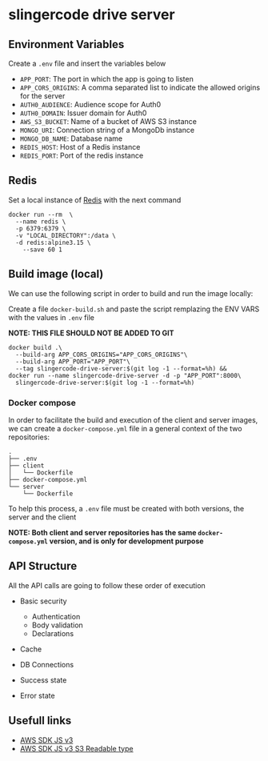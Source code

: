 # slingercode drive server

## Environment Variables

Create a `.env` file and insert the variables below

- `APP_PORT`: The port in which the app is going to listen
- `APP_CORS_ORIGINS`: A comma separated list to indicate the allowed origins for the server
- `AUTH0_AUDIENCE`: Audience scope for Auth0
- `AUTH0_DOMAIN`: Issuer domain for Auth0
- `AWS_S3_BUCKET`: Name of a bucket of AWS S3 instance
- `MONGO_URI`: Connection string of a MongoDb instance
- `MONGO_DB_NAME`: Database name
- `REDIS_HOST`: Host of a Redis instance
- `REDIS_PORT`: Port of the redis instance

## Redis

Set a local instance of [Redis](https://redis.io) with the next command

```shell
docker run --rm  \
  --name redis \
  -p 6379:6379 \
  -v "LOCAL_DIRECTORY":/data \
  -d redis:alpine3.15 \
    --save 60 1
```

## Build image (local)

We can use the following script in order to build and run the image locally:

Create a file `docker-build.sh` and paste the script remplazing the ENV VARS with the
values in `.env` file

**NOTE: THIS FILE SHOULD NOT BE ADDED TO GIT**

```shell
docker build .\
  --build-arg APP_CORS_ORIGINS="APP_CORS_ORIGINS"\
  --build-arg APP_PORT="APP_PORT"\
  --tag slingercode-drive-server:$(git log -1 --format=%h) &&
docker run --name slingercode-drive-server -d -p "APP_PORT":8000\
  slingercode-drive-server:$(git log -1 --format=%h)
```

### Docker compose

In order to facilitate the build and execution of the client and server images,
we can create a `docker-compose.yml` file in a general context of the
two repositories:

```shell
.
├── .env
├── client
│   └── Dockerfile
├── docker-compose.yml
└── server
    └── Dockerfile
```

To help this process, a `.env` file must be created with both versions, the server and the client

**NOTE: Both client and server repositories has the same `docker-compose.yml` version, and is only for development purpose**

## API Structure

All the API calls are going to follow these order of execution

- Basic security

  - Authentication
  - Body validation
  - Declarations

- Cache
- DB Connections
- Success state
- Error state

## Usefull links

- [AWS SDK JS v3](https://betterdev.blog/aws-javascript-sdk-v3-usage-problems-testing/)
- [AWS SDK JS v3 S3 Readable type](https://github.com/aws/aws-sdk-js-v3/issues/1877)
